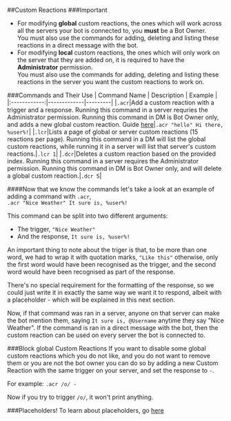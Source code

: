 ##Custom Reactions
###Important
*	For modifying **global** custom reactions, the ones which will work across all the servers your bot is connected to, you **must** be a Bot Owner.  
You must also use the commands for adding, deleting and listing these reactions in a direct message with the bot.  
*	For modifying **local** custom reactions, the ones which will only work on the server that they are added on, it is required to have the **Administrator** permission.  
You must also use the commands for adding, deleting and listing these reactions in the server you want the custom reactions to work on.  

###Commands and Their Use
| Command Name | Description | Example |
|:------------:|-------------|---------|
|`.acr`|Add a custom reaction with a trigger and a response. Running this command in a server requries the Administrator permission. Running this command in DM is Bot Owner only, and adds a new global custom reaction. Guide [here](http://wizbot.readthedocs.io/en/latest/Custom%20Reactions/)|`.acr "hello" Hi there, %user%!`|
|`.lcr`|Lists a page of global or server custom reactions (15 reactions per page). Running this command in a DM will list the global custom reactions, while running it in a server will list that server's custom reactions.|`.lcr 1`|
|`.dcr`|Deletes a custom reaction based on the provided index. Running this command in a server requires the Administrator permission. Running this command in DM is Bot Owner only, and will delete a global custom reaction.|`.dcr 5`|


####Now that we know the commands let's take a look at an example of adding a command with `.acr`,  
`.acr "Nice Weather" It sure is, %user%!`  

This command can be split into two different arguments:  

* 	 The trigger, `"Nice Weather"`  
* 	 And the response, `It sure is, %user%!`  

An important thing to note about the triger is that, to be more than one word, we had to wrap it with quotation marks, `"Like this"` otherwise, only the first word would have been recognised as the trigger, and the second word would have been recognised as part of the response.  

There's no special requirement for the formatting of the response, so we could just write it in exactly the same way we want it to respond, albeit with a placeholder - which will be explained in this next section.  

Now, if that command was ran in a server, anyone on that server can make the bot mention them, saying `It sure is, @Username` anytime they say "Nice Weather". If the command is ran in a direct message with the bot, then the custom reaction can be used on every server the bot is connected to.  

###Block global Custom Reactions
If you want to disable some global custom reactions which you do not like, and you do not want to remove them or you are not the bot owner you can do so by adding a new Custom Reaction with the same trigger on your server, and set the response to `-`.

For example:
`.acr /o/ -`

Now if you try to trigger `/o/`, it won't print anything.

###Placeholders!
To learn about placeholders, go [here](Placeholders.md)